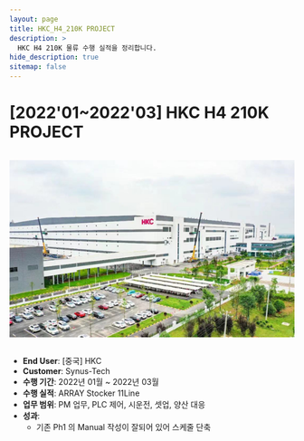```yaml
---
layout: page
title: HKC_H4_210K PROJECT
description: >
  HKC H4 210K 물류 수행 실적을 정리합니다.
hide_description: true
sitemap: false
---
```

# [2022'01~2022'03] HKC H4 210K PROJECT

<img src="/assets/img/blog/HKC_H4.png" alt="HKC H4(중국)" style="max-width:100%; height:auto; margin: 1em 0;" />

- **End User**: [중국] HKC
- **Customer**: Synus-Tech
- **수행 기간**: 2022년 01월 ~ 2022년 03월
- **수행 실적**: ARRAY Stocker 11Line
- **업무 범위**: PM 업무, PLC 제어, 시운전, 셋업, 양산 대응
- **성과**:
  - 기존 Ph1 의 Manual 작성이 잘되어 있어 스케줄 단축